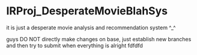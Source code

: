 # IRProj_DesperateMovieBlahSys
it is just a desperate movie analysis and recommendation system ^_^

guys DO NOT directly make changes on base, just establish new branches and then try to submit when everything is alright
fdfdfd
